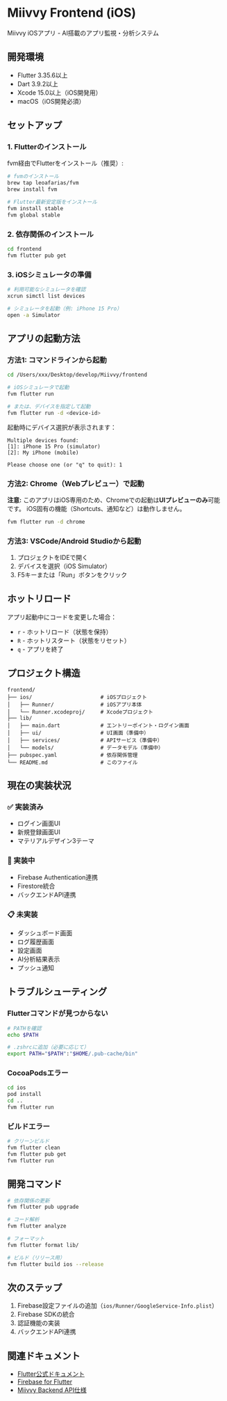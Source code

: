 # Miivvy Frontend (iOS)

Miivvy iOSアプリ - AI搭載のアプリ監視・分析システム

## 開発環境

- Flutter 3.35.6以上
- Dart 3.9.2以上
- Xcode 15.0以上（iOS開発用）
- macOS（iOS開発必須）

## セットアップ

### 1. Flutterのインストール

fvm経由でFlutterをインストール（推奨）:

```bash
# fvmのインストール
brew tap leoafarias/fvm
brew install fvm

# Flutter最新安定版をインストール
fvm install stable
fvm global stable
```

### 2. 依存関係のインストール

```bash
cd frontend
fvm flutter pub get
```

### 3. iOSシミュレータの準備

```bash
# 利用可能なシミュレータを確認
xcrun simctl list devices

# シミュレータを起動（例: iPhone 15 Pro）
open -a Simulator
```

## アプリの起動方法

### 方法1: コマンドラインから起動

```bash
cd /Users/xxx/Desktop/develop/Miivvy/frontend

# iOSシミュレータで起動
fvm flutter run

# または、デバイスを指定して起動
fvm flutter run -d <device-id>
```

起動時にデバイス選択が表示されます：

```
Multiple devices found:
[1]: iPhone 15 Pro (simulator)
[2]: My iPhone (mobile)

Please choose one (or "q" to quit): 1
```

### 方法2: Chrome（Webプレビュー）で起動

**注意:** このアプリはiOS専用のため、Chromeでの起動は**UIプレビューのみ**可能です。
iOS固有の機能（Shortcuts、通知など）は動作しません。

```bash
fvm flutter run -d chrome
```

### 方法3: VSCode/Android Studioから起動

1. プロジェクトをIDEで開く
2. デバイスを選択（iOS Simulator）
3. F5キーまたは「Run」ボタンをクリック

## ホットリロード

アプリ起動中にコードを変更した場合：

- `r` - ホットリロード（状態を保持）
- `R` - ホットリスタート（状態をリセット）
- `q` - アプリを終了

## プロジェクト構造

```
frontend/
├── ios/                      # iOSプロジェクト
│   ├── Runner/               # iOSアプリ本体
│   └── Runner.xcodeproj/     # Xcodeプロジェクト
├── lib/
│   ├── main.dart             # エントリーポイント・ログイン画面
│   ├── ui/                   # UI画面（準備中）
│   ├── services/             # APIサービス（準備中）
│   └── models/               # データモデル（準備中）
├── pubspec.yaml              # 依存関係管理
└── README.md                 # このファイル
```

## 現在の実装状況

### ✅ 実装済み

- ログイン画面UI
- 新規登録画面UI
- マテリアルデザイン3テーマ

### 🚧 実装中

- Firebase Authentication連携
- Firestore統合
- バックエンドAPI連携

### 📋 未実装

- ダッシュボード画面
- ログ履歴画面
- 設定画面
- AI分析結果表示
- プッシュ通知

## トラブルシューティング

### Flutterコマンドが見つからない

```bash
# PATHを確認
echo $PATH

# .zshrcに追加（必要に応じて）
export PATH="$PATH":"$HOME/.pub-cache/bin"
```

### CocoaPodsエラー

```bash
cd ios
pod install
cd ..
fvm flutter run
```

### ビルドエラー

```bash
# クリーンビルド
fvm flutter clean
fvm flutter pub get
fvm flutter run
```

## 開発コマンド

```bash
# 依存関係の更新
fvm flutter pub upgrade

# コード解析
fvm flutter analyze

# フォーマット
fvm flutter format lib/

# ビルド（リリース用）
fvm flutter build ios --release
```

## 次のステップ

1. Firebase設定ファイルの追加（`ios/Runner/GoogleService-Info.plist`）
2. Firebase SDKの統合
3. 認証機能の実装
4. バックエンドAPI連携

## 関連ドキュメント

- [Flutter公式ドキュメント](https://docs.flutter.dev/)
- [Firebase for Flutter](https://firebase.google.com/docs/flutter/setup)
- [Miivvy Backend API仕様](../backend/README.md)
